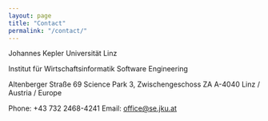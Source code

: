 ```yaml
---
layout: page
title: "Contact"
permalink: "/contact/"
---
```



Johannes Kepler Universität Linz

Institut für Wirtschaftsinformatik
Software Engineering

Altenberger Straße 69
Science Park 3, Zwischengeschoss ZA
A-4040 Linz / Austria / Europe

Phone: +43 732 2468-4241
Email: office@se.jku.at



<p>&nbsp;
&nbsp;
&nbsp;
&nbsp;</p>
<p>
	&nbsp;
	&nbsp;
	&nbsp;
</p>